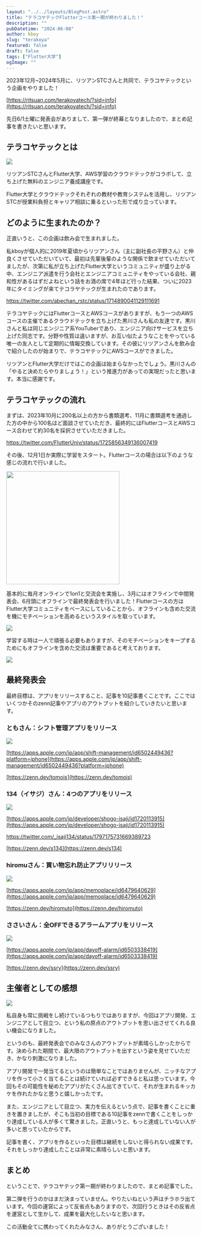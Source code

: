 ```yaml
---
layout: "../../layouts/BlogPost.astro"
title: "テラコヤテックFlutterコース第一期が終わりました！"
description: ""
pubDatetime: "2024-06-08"
author: kboy
slug: "terakoya"
featured: false
draft: false
tags: ["Flutter大学"]
ogImage: ""
---
```


2023年12月~2024年5月に、リツアンSTCさんと共同で、テラコヤテックという企画をやりました！

[https://ritsuan.com/terakoyatech/?sid=info](https://ritsuan.com/terakoyatech/?sid=info)

先日6/1土曜に発表会がありまして、第一弾が終幕となりましたので、まとめ記事を書きたいと思います。

## テラコヤテックとは

![](http://34.145.4.125/wp-content/uploads/2023/10/terakoya-1024x538.jpg)

リツアンSTCさんとFlutter大学、AWS学習のクラウドテックがコラボして、立ち上げた無料のエンジニア養成講座です。

Flutter大学とクラウドテックそれぞれの教材や教育システムを活用し、リツアンSTCが授業料負担とキャリア相談に乗るといった形で成り立っています。

## どのように生まれたのか？

正直いうと、この企画は飲み会で生まれました。

私kboyが個人的に2019年夏頃からリツアンさん（主に副社長の平野さん）と仲良くさせていただいていて、最初は先輩後輩のような関係で飲ませていただいてましたが、次第に私が立ち上げたFlutter大学というコミュニティが盛り上がる中、エンジニア派遣を行う会社とエンジニアコミュニティをやっている会社、親和性があるはずだよねという話をお酒の席で4年ほど行った結果、ついに2023年にタイミングが来てテコラヤテックが生まれたのであります。

https://twitter.com/abechan_rstc/status/1714890041129111691

テラコヤテックにはFlutterコースとAWSコースがありますが、もう一つのAWSコースの主催であるクラウドテックを立ち上げた黒川さんも私の友達です。黒川さんと私は同じエンジニア系YouTuberであり、エンジニア向けサービスを立ち上げた同志です。分野や性質は違いますが、お互い似たようなことをやっている唯一の友人として定期的に情報交換しています。その彼にリツアンさんを飲み会で紹介したのが始まりで、テラコヤテックにAWSコースができました。

リツアンとFlutter大学だけではこの企画は始まらなかったでしょう。黒川さんの「やると決めたらやりましょう！」という推進力があっての実現だったと思います。本当に感謝です。

## テラコヤテックの流れ

まずは、2023年10月に200名以上の方から書類選考、11月に書類選考を通過した方の中から100名ほど面談させていただき、最終的にはFlutterコースとAWSコース合わせて約30名を採択させていただきました。

https://twitter.com/FlutterUniv/status/1725856349136007419

その後、12月1日か実際に学習をスタート。Flutterコースの場合は以下のような感じの流れで行いました。

<img src="http://34.145.4.125/wp-content/uploads/2024/06/CleanShot-2024-06-08-at-14.39.15@2x-898x1024.png" alt="" width="300">

基本的に毎月オンラインで1on1と交流会を実施し、3月にはオフラインで中間発表会、6月頭にオフラインで最終発表会を行いました！Flutterコースの方はFlutter大学コミュニティをベースにしていることから、オフラインも含めた交流を機にモチベーションを高めるというスタイルを取っています。

![](http://34.145.4.125/wp-content/uploads/2024/06/CleanShot-2024-02-27-at-22.04.49@2x-1024x504.png)

学習する時は一人で頑張る必要もありますが、そのモチベーションをキープするためにもオフラインを含めた交流は重要であると考えております。

![](http://34.145.4.125/wp-content/uploads/2024/06/IMG_2480-1024x769.jpg)

## 最終発表会

最終目標は、アプリをリリースすること、記事を10記事書くことです。ここではいくつかそのzenn記事やアプリのアウトプットを紹介していきたいと思います。

### ともさん：シフト管理アプリをリリース

![](http://34.145.4.125/wp-content/uploads/2024/06/tera1-1024x683.jpeg)

[https://apps.apple.com/jp/app/shift-management/id6502449436?platform=iphone](https://apps.apple.com/jp/app/shift-management/id6502449436?platform=iphone)

[https://zenn.dev/tomois](https://zenn.dev/tomois)

### 134（イサジ）さん：4つのアプリをリリース

![](http://34.145.4.125/wp-content/uploads/2024/06/tera2-1024x683.jpeg)

[https://apps.apple.com/jp/developer/shogo-isaji/id1720113915](https://apps.apple.com/jp/developer/shogo-isaji/id1720113915)

https://twitter.com/_isaji134/status/1797175731669389723

[https://zenn.dev/s134](https://zenn.dev/s134)

### hiromuさん：買い物忘れ防止アプリリリース

![](http://34.145.4.125/wp-content/uploads/2024/06/tera4-1024x683.jpeg)

[https://apps.apple.com/jp/app/memoplace/id6479640629](https://apps.apple.com/jp/app/memoplace/id6479640629)

[https://zenn.dev/hiromuto](https://zenn.dev/hiromuto)

### ささいさん：全OFFできるアラームアプリをリリース

![](http://34.145.4.125/wp-content/uploads/2024/06/tera3-1024x683.jpeg)

[https://apps.apple.com/jp/app/dayoff-alarm/id6503338419](https://apps.apple.com/jp/app/dayoff-alarm/id6503338419)

[https://zenn.dev/ssry](https://zenn.dev/ssry)

## 主催者としての感想

![](http://34.145.4.125/wp-content/uploads/2024/06/tera5-1024x576.jpeg)

私自身も常に挑戦をし続けているつもりではありますが、今回はアプリ開発、エンジニアとして目立つ、という私の原点のアウトプットを思い出させてくれる良い機会になりました。

というのも、最終発表会でのみなさんのアウトプットが素晴らしかったからです。決められた期間で、最大限のアウトプットを出すという姿を見せていただき、かなり刺激になりました。

アプリ開発で一発当てるというのは簡単なことではありませんが、ニッチなアプリを作って小さく当てることは続けていれば必ずできると私は思っています。今回もその可能性を秘めたアプリがたくさん出てきていて、それが生まれるキッカケを作れたかなと思うと嬉しかったです。

また、エンジニアとして目立つ、実力を伝えるという点で、記事を書くことに重きを置きましたが、そこも当初の目標である10記事をzennで書くことをしっかり達成している人が多くて驚きました。正直いうと、もっと達成していない人が多いと思っていたからです。

記事を書く、アプリを作るといった目標は継続をしないと得られない成果です。それをしっかり達成したことは非常に素晴らしいと思います。

## まとめ

ということで、テラコヤテック第一期が終わりましたので、まとめ記事でした。

第二弾を行うのかはまだ決まっていません。やりたいねという声はチラホラ出ています。今回の運営によって反省点もありますので、次回行うときはその反省点を運営として生かして、成果を最大化したいなと思います。

この活動全てに携わってくれたみなさん、ありがとうございました！